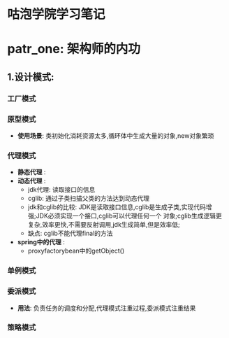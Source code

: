# 咕泡学院学习笔记

# patr_one: 架构师的内功

## 1.设计模式:  
### 工厂模式
### 原型模式
* **使用场景**: 类初始化消耗资源太多,循环体中生成大量的对象,new对象繁琐
### 代理模式
* **静态代理** :
* **动态代理** :
  * jdk代理:  读取接口的信息
  * cglib: 通过子类扫描父类的方法达到动态代理
  * jdk和cglib的比较: JDK是读取接口信息,cglib是生成子类,实现代码增强;JDK必须实现一个接口,cglib可以代理任何一个
        对象;cglib生成逻辑更复杂,效率更快,不需要反射调用,jdk生成简单,但是效率低;
  * 缺点: cglib不能代理final的方法 
* **spring中的代理** :
   - proxyfactorybean中的getObject() 

### 单例模式

### 委派模式
   * **用法**: 负责任务的调度和分配,代理模式注重过程,委派模式注重结果

### 策略模式




    